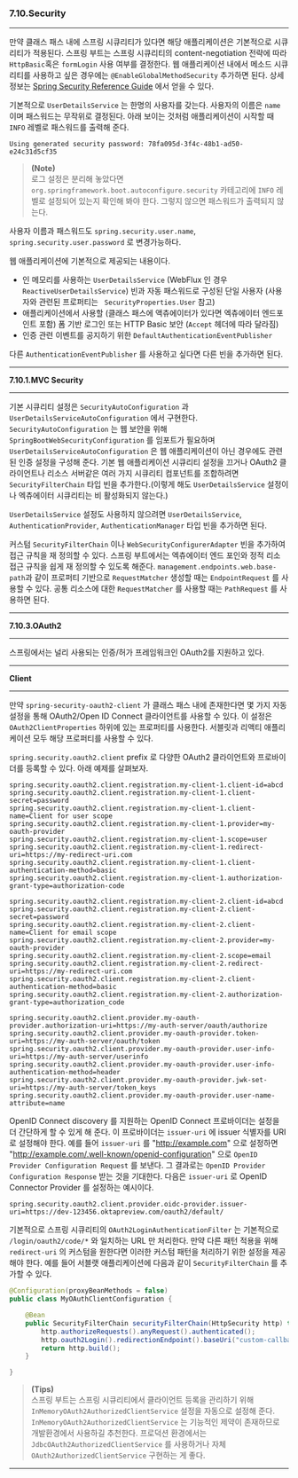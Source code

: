 ### **7.10.Security**   

---  

만약 클래스 패스 내에 스프링 시큐리티가 있다면 해당 애플리케이션은 기본적으로 시큐리티가 적용된다. 스프링 부트는 스프링 시큐리티의 content-negotiation 전략에 따라 ```HttpBasic```혹은 ```formLogin``` 사용 여부를 결정한다. 웹 애플리케이션 내에서 메소드 시큐리티를 사용하고 싶은 경우에는 ```@EnableGlobalMethodSecurity``` 추가하면 된다. 상세 정보는 [Spring Security Reference Guide](https://docs.spring.io/spring-security/site/docs/5.5.2/reference/html5/#jc-method) 에서 얻을 수 있다.     

기본적으로 ```UserDetailsService``` 는 한명의 사용자를 갖는다. 사용자의 이름은 ```name``` 이며 패스워드는 무작위로 결정된다. 아래 보이는 것처럼 애플리케이션이 시작할 때 ```INFO``` 레벨로 패스워드를 출력해 준다.      

```text
Using generated security password: 78fa095d-3f4c-48b1-ad50-e24c31d5cf35
```     

>**(Note)**   
> 로그 설정은 분리해 놓았다면 ```org.springframework.boot.autoconfigure.security``` 카테고리에 ```INFO``` 레벨로 설정되어 있는지 확인해 봐야 한다. 그렇지 않으면 패스워드가 출력되지 않는다.    

사용자 이름과 패스워드도 ```spring.security.user.name```, ```spring.security.user.password``` 로 변경가능하다.      

웹 애플리케이션에 기본적으로 제공되는 내용이다.    

* 인 메모리를 사용하는 ```UserDetailsService``` (WebFlux 인 경우 ```ReactiveUserDetailsService```) 빈과 자동 패스워드로 구성된 단일 사용자 (사용자와 관련된 프로퍼티는 ``` SecurityProperties.User``` 참고)
* 애플리케이션에서 사용할 (클래스 패스에 액츄에이터가 있다면 엑츄에이터 엔드포인트 포함) 폼 기반 로그인 또는 HTTP Basic 보안 (```Accept``` 헤더에 따라 달라짐) 
* 인증 관련 이벤트를 공지하기 위한 ```DefaultAuthenticationEventPublisher```    

다른 ````AuthenticationEventPublisher```` 를 사용하고 싶다면 다른 빈을 추가하면 된다.    

---

**7.10.1.MVC Security**   

---

기본 시큐리티 설정은 ```SecurityAutoConfiguration``` 과 ```UserDetailsServiceAutoConfiguration``` 에서 구현한다. ```SecurityAutoConfiguration``` 는 웹 보안을 위해 ```SpringBootWebSecurityConfiguration``` 를 임포트가 필요하며  ```UserDetailsServiceAutoConfiguration``` 은 웹 애플리케이션이 아닌 경우에도 관련된 인증 설정을 구성해 준다. 기본 웹 애플리케이션 시큐리티 설정을 끄거나 OAuth2 클라이언트나 리소스 서버같은 여러 가지 시큐리티 컴포넌트를 조합하려면 ```SecurityFilterChain``` 타입 빈을 추가한다.(이렇게 해도 ```UserDetailsService``` 설정이나 엑츄에이터 시큐리티는 비 활성화되지 않는다.)    


```UserDetailsService``` 설정도 사용하지 않으려면 ```UserDetailsService```, ```AuthenticationProvider```, ```AuthenticationManager``` 타입 빈을 추가하면 된다.     

커스텀 ```SecurityFilterChain``` 이나 ```WebSecurityConfigurerAdapter``` 빈을 추가하여 접근 규칙을 재 정의할 수 있다. 스프링 부트에서는 엑츄에이터 엔드 포인와 정적 리소 접근 규칙을 쉽게 재 정의할 수 있도록 해준다. ```management.endpoints.web.base-path```과 같이 프로퍼티 기반으로 ```RequestMatcher``` 생성할 때는 ```EndpointRequest``` 를 사용할 수 있다. 공통 리소스에 대한 ```RequestMatcher``` 를 사용할 때는 ```PathRequest``` 를 사용하면 된다.     


---

**7.10.3.OAuth2**    

---

스프링에서는 널리 사용되는 인증/허가 프레임워크인 OAuth2를 지원하고 있다.      

---
**Client**    

---

만약 ```spring-security-oauth2-client``` 가 클래스 패스 내에 존재한다면 몇 가지 자동설정을 통해 OAuth2/Open ID Connect 클라이언트를 사용할 수 있다. 이 설정은 ```OAuth2ClientProperties``` 하위에 있는 프로퍼티를 사용한다. 서블릿과 리액티 애플리케이션 모두 해당 프로퍼티를 사용할 수 있다.     

```spring.security.oauth2.client``` prefix 로 다양한 OAuth2 클라이언트와 프로바이더를 등록할 수 있다. 아래 예제를 살펴보자.   

```properties
spring.security.oauth2.client.registration.my-client-1.client-id=abcd
spring.security.oauth2.client.registration.my-client-1.client-secret=password
spring.security.oauth2.client.registration.my-client-1.client-name=Client for user scope
spring.security.oauth2.client.registration.my-client-1.provider=my-oauth-provider
spring.security.oauth2.client.registration.my-client-1.scope=user
spring.security.oauth2.client.registration.my-client-1.redirect-uri=https://my-redirect-uri.com
spring.security.oauth2.client.registration.my-client-1.client-authentication-method=basic
spring.security.oauth2.client.registration.my-client-1.authorization-grant-type=authorization-code

spring.security.oauth2.client.registration.my-client-2.client-id=abcd
spring.security.oauth2.client.registration.my-client-2.client-secret=password
spring.security.oauth2.client.registration.my-client-2.client-name=Client for email scope
spring.security.oauth2.client.registration.my-client-2.provider=my-oauth-provider
spring.security.oauth2.client.registration.my-client-2.scope=email
spring.security.oauth2.client.registration.my-client-2.redirect-uri=https://my-redirect-uri.com
spring.security.oauth2.client.registration.my-client-2.client-authentication-method=basic
spring.security.oauth2.client.registration.my-client-2.authorization-grant-type=authorization_code

spring.security.oauth2.client.provider.my-oauth-provider.authorization-uri=https://my-auth-server/oauth/authorize
spring.security.oauth2.client.provider.my-oauth-provider.token-uri=https://my-auth-server/oauth/token
spring.security.oauth2.client.provider.my-oauth-provider.user-info-uri=https://my-auth-server/userinfo
spring.security.oauth2.client.provider.my-oauth-provider.user-info-authentication-method=header
spring.security.oauth2.client.provider.my-oauth-provider.jwk-set-uri=https://my-auth-server/token_keys
spring.security.oauth2.client.provider.my-oauth-provider.user-name-attribute=name
```     

OpenID Connect discovery 를 지원하는 OpenID Connect 프로바이더는 설정을 더 간단하게 할 수 있게 해 준다. 이 프로바이더는 ```issuer-uri``` 에 issuer 식별자를 URI 로 설정해야 한다. 예를 들어 ```issuer-uri``` 를 "http://example.com" 으로 설정하면 "http://example.com/.well-known/openid-configuration" 으로 ```OpenID Provider Configuration Request``` 를 보낸다. 그 결과로는 ```OpenID Provider Configuration Response``` 받는 것을 기대한다. 다음은 ```issuer-uri``` 로 OpenID Connector Provider 를 설정하는 예시이다.     


```properties
spring.security.oauth2.client.provider.oidc-provider.issuer-uri=https://dev-123456.oktapreview.com/oauth2/default/
```    

기본적으로 스프링 시큐리티의 ```OAuth2LoginAuthenticationFilter``` 는 기본적으로 ```/login/oauth2/code/*``` 와 일치하는 URL 만 처리한다. 만약 다른 패턴 적용을 위해 ```redirect-uri``` 의 커스텀을 원한다면 이러한 커스텀 패턴을 처리하기 위한 설정을 제공해야 한다. 예를 들어 서블랫 애플리케이션에 다음과 같이 ```SecurityFilterChain``` 를 추가할 수 있다.    

```java
@Configuration(proxyBeanMethods = false)
public class MyOAuthClientConfiguration {

    @Bean
    public SecurityFilterChain securityFilterChain(HttpSecurity http) throws Exception {
        http.authorizeRequests().anyRequest().authenticated();
        http.oauth2Login().redirectionEndpoint().baseUri("custom-callback");
        return http.build();
    }

}
```      

>**(Tips)**    
> 스프링 부트는 스프링 시큐리티에서 클라이언트 등록을 관리하기 위해 ```InMemoryOAuth2AuthorizedClientService``` 설정을 자동으로 설정해 준다. ```InMemoryOAuth2AuthorizedClientService``` 는 기능적인 제약이 존재하므로 개발환경에서 사용하길 추천한다. 프로덕션 환경에서는 ```JdbcOAuth2AuthorizedClientService``` 를 사용하거나 자체 ```OAuth2AuthorizedClientService``` 구현하는 게 좋다.    

---



